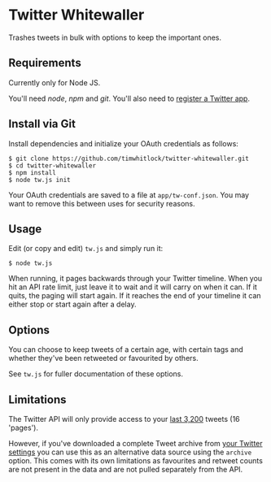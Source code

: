 # Twitter Whitewaller

Trashes tweets in bulk with options to keep the important ones.

## Requirements

Currently only for Node JS.

You'll need *node*, *npm* and *git*. You'll also need to [register a Twitter app](https://dev.twitter.com/apps/new).


## Install via Git

Install dependencies and initialize your OAuth credentials as follows:

    $ git clone https://github.com/timwhitlock/twitter-whitewaller.git
    $ cd twitter-whitewaller
    $ npm install
    $ node tw.js init
    
Your OAuth credentials are saved to a file at `app/tw-conf.json`. You may want to remove this between uses for security reasons.
    
## Usage

Edit (or copy and edit) `tw.js` and simply run it:

`$ node tw.js`

When running, it pages backwards through your Twitter timeline. When you hit an API rate limit, 
just leave it to wait and it will carry on when it can. If it quits, the paging will start again. 
If it reaches the end of your timeline it can either stop or start again after a delay.


## Options

You can choose to keep tweets of a certain age, with certain tags and whether they've been retweeted or favourited by others.

See `tw.js` for fuller documentation of these options.

## Limitations

The Twitter API will only provide access to your [last 3,200](https://dev.twitter.com/docs/api/1.1/get/statuses/user_timeline) tweets (16 'pages'). 

However, if you've downloaded a complete Tweet archive from [your Twitter settings](https://twitter.com/settings/account) you can use this as an alternative data source using the `archive` option. 
This comes with its own limitations as favourites and retweet counts are not present in the data and are not pulled separately from the API.
